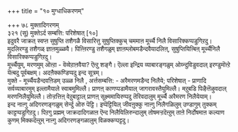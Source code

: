 +++
title = "१० मुग्धाधिकरणम्"

+++
७८ मुक्तादिगरणम्   
३२१ (सू) मुक्तेऽर्द सम्बत्ति: परिशेषात् [१०]  
इदुवरै जाक्रत् स्वप्ऩ सुषुप्ति तशैगळै विसारित्तु सुषुप्तिक्कुच् चममाऩ मूर्च्चै निलै विसारिक्कप्पडुगिऱदु। मुदलिरण्डु तशैगळ् ज्ञाऩमुळ्ळवै। पिऩ्ऩिरण्डु तशैगळुम् ज्ञाऩम्लोबमडैन्दवैयादलिऩ्, सुषुप्तियिऩ्बिऩ् मूर्च्चैनिलै विसारिक्कप्पडुगिऱदु।  
मूर्च्चैयुम्, मरणमुम् ऒऩ्ऱा - वॆव्वेऱाऩवैया? ऎऩ्ऱु शङ्गै। ऎल्ला इन्द्रिय व्याबारङ्गळुम् ओय्न्दुविडुवदाल् इरण्डुमॊऩ्ऱे यॆऩ्बदु पूर्वबक्षम्। अदऩैक्कण्डिप्पदु इन्द सूत्रम्।  
मुक्ते - मूर्च्चैयडैन्दवऩिडम् उळ्ळ निलै , अर्त्तसम्बत्ति: - अरैमरणमडैन्द निलैये; परिशेषात् - प्राणादि सर्वव्याबारमुम् इल्लामैयाले स्वाबमुमिल्लै। प्राणऩ् काणप्पडामैयाल् जागरावस्तैयुमिल्लै। मऱुबडि पिऴैत्तॆऴुवदाल् मरणनिलैयुमिल्लै। तोऱ्ऱत्तिऩ् वेऱुबाट्टाल् प्राणऩ् सूक्ष्ममायिरुप्पदु तॆरिवदालुम् मूर्च्चै अरैमरण निलैयेयाम्।  
इन्द नाऩ्गु अदिगरणङ्गळुम् सेर्न्दु ऒरु पॆट्टि। इप्पॆट्टियिल् जीवऩुक्कु नाऩ्गु निलैगळिलुम् उण्डागुम् तुक्कम् काट्टप्पडुगिऱदु। पिऱगु प्रह्मम् जाक्रदादिगळाऩ ऎन्द निलैयिलिरुन्दालुम् तोषमऱ्ऱदॆऩ्ऱुम् ताऩे निर्दोषमाऩ कल्याण कुणम् मिक्कदॆऩ्ऱुम् नाऩ्गु अदिगरणङ्गळालुम् विळक्कप्पट्टदु।

